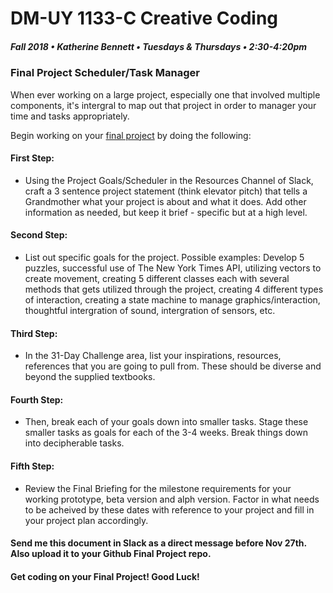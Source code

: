 # DM-UY 1133-C Creative Coding
##### Fall 2018 • Katherine Bennett • Tuesdays & Thursdays • 2:30-4:20pm 

### Final Project Scheduler/Task Manager

 When ever working on a large project, especially one that involved multiple components, it's intergral to map out that project in order to manager your time and tasks appropriately.

Begin working on your [final project](Final_Project.md) by doing the following: 

#### First Step:
* Using the Project Goals/Scheduler in the Resources Channel of Slack, craft a 3 sentence project statement (think elevator pitch) that tells a Grandmother what your project is about and what it does. Add other information as needed, but keep it brief - specific but at a high level. 

#### Second Step:
* List out specific goals for the project. Possible examples: Develop 5 puzzles, successful use of The New York Times API, utilizing vectors to create movement, creating 5 different classes each with several methods that gets utilized through the project, creating 4 different types of interaction, creating a state machine to manage graphics/interaction, thoughtful intergration of sound, intergration of sensors, etc. 


#### Third Step:
* In the 31-Day Challenge area, list your inspirations, resources, references that you are going to pull from. These should be diverse and beyond the supplied textbooks.

 	    
#### Fourth Step:
* Then, break each of your goals down into smaller tasks. Stage these smaller tasks as goals for each of the 3-4 weeks. Break things down into decipherable tasks. 


#### Fifth Step:
* Review the Final Briefing for the milestone requirements for your working prototype, beta version and alph version. Factor in what needs to be acheived by these dates with reference to your project and fill in your project plan accordingly.
 	   

#### Send me this document in Slack as a direct message before Nov 27th. Also upload it to your Github Final Project repo. 

#### Get coding on your Final Project!  Good Luck!
